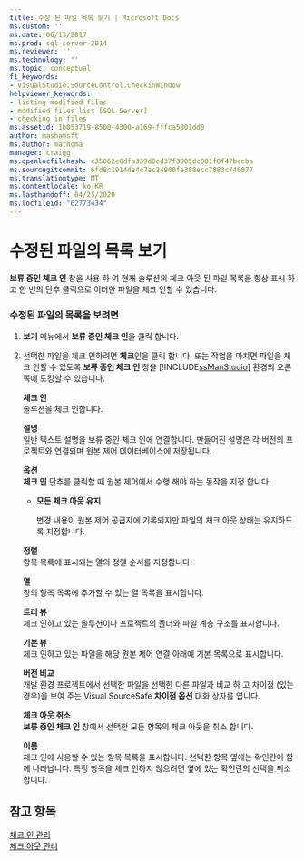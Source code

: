 ```yaml
---
title: 수정 된 파일 목록 보기 | Microsoft Docs
ms.custom: ''
ms.date: 06/13/2017
ms.prod: sql-server-2014
ms.reviewer: ''
ms.technology: ''
ms.topic: conceptual
f1_keywords:
- VisualStudio.SourceControl.CheckinWindow
helpviewer_keywords:
- listing modified files
- modified files list [SQL Server]
- checking in files
ms.assetid: 1b053719-8500-4300-a169-fffca5801dd0
author: mashamsft
ms.author: mathoma
manager: craigg
ms.openlocfilehash: c35062e6dfa339d0cd37f3905dc801f0f47becba
ms.sourcegitcommit: 6fd8c1914de4c7ac24900fe388ecc7883c740077
ms.translationtype: MT
ms.contentlocale: ko-KR
ms.lasthandoff: 04/25/2020
ms.locfileid: "62773434"
---
```

# <a name="view-a-list-of-modified-files"></a>수정된 파일의 목록 보기
  **보류 중인 체크 인** 창을 사용 하 여 현재 솔루션의 체크 아웃 된 파일 목록을 항상 표시 하 고 한 번의 단추 클릭으로 이러한 파일을 체크 인할 수 있습니다.  
  
### <a name="to-view-a-list-of-modified-files"></a>수정된 파일의 목록을 보려면  
  
1.  **보기** 메뉴에서 **보류 중인 체크 인**을 클릭 합니다.  
  
2.  선택한 파일을 체크 인하려면 **체크**인을 클릭 합니다. 또는 작업을 마치면 파일을 체크 인할 수 있도록 **보류 중인 체크 인** 창을 [!INCLUDE[ssManStudio](../includes/ssmanstudio-md.md)] 환경의 오른쪽에 도킹할 수 있습니다.  
  
     **체크 인**  
     솔루션을 체크 인합니다.  
  
     **설명**  
     일반 텍스트 설명을 보류 중인 체크 인에 연결합니다. 만들어진 설명은 각 버전의 프로젝트와 연결되며 원본 제어 데이터베이스에 저장됩니다.  
  
     **옵션**  
     **체크 인** 단추를 클릭할 때 원본 제어에서 수행 해야 하는 동작을 지정 합니다.  
  
    -   **모든 체크 아웃 유지**  
  
         변경 내용이 원본 제어 공급자에 기록되지만 파일의 체크 아웃 상태는 유지하도록 지정합니다.  
  
     **정렬**  
     항목 목록에 표시되는 열의 정렬 순서를 지정합니다.  
  
     **열**  
     창의 항목 목록에 추가할 수 있는 열 목록을 표시합니다.  
  
     **트리 뷰**  
     체크 인하고 있는 솔루션이나 프로젝트의 폴더와 파일 계층 구조를 표시합니다.  
  
     **기본 뷰**  
     체크 인하고 있는 파일을 해당 원본 제어 연결 아래에 기본 목록으로 표시합니다.  
  
     **버전 비교**  
     개발 환경 프로젝트에서 선택한 파일을 선택한 다른 파일과 비교 하 고 차이점 (있는 경우)을 보여 주는 Visual SourceSafe **차이점 옵션** 대화 상자를 엽니다.  
  
     **체크 아웃 취소**  
     **보류 중인 체크 인** 창에서 선택한 모든 항목의 체크 아웃을 취소 합니다.  
  
     **이름**  
     체크 인에 사용할 수 있는 항목 목록을 표시합니다. 선택한 항목 옆에는 확인란이 함께 나타납니다. 특정 항목을 체크 인하지 않으려면 옆에 있는 확인란의 선택을 취소합니다.  
  
## <a name="see-also"></a>참고 항목  
 [체크 인 관리](../../2014/database-engine/manage-checkins.md)   
 [체크 아웃 관리](../../2014/database-engine/manage-checkouts.md)  
  
  
